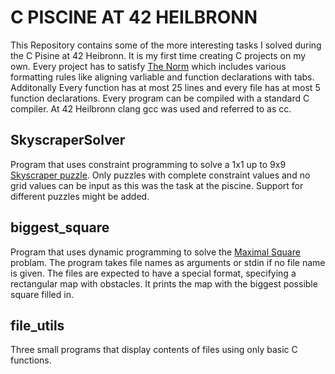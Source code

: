 # C PISCINE AT 42 HEILBRONN

This Repository contains some of the more interesting tasks I solved during the C Pisine at 42 Heibronn. It is my first time creating C projects on my own. Every project has to satisfy [The Norm](https://github.com/42School/norminette) which includes various formatting rules like aligning varliable and function declarations with tabs. Additonally Every function has at most 25 lines and every file has at most 5 function declarations. Every program can be compiled with a standard C compiler. At 42 Heilbronn clang gcc was used and referred to as cc.

## SkyscraperSolver

Program that uses constraint programming to solve a 1x1 up to 9x9 [Skyscraper puzzle](https://www.brainbashers.com/skyscrapers.asp). Only puzzles with complete constraint values and no grid values can be input as this was the task at the piscine. Support for different puzzles might be added.

## biggest_square

Program that uses dynamic programming to solve the [Maximal Square](https://leetcode.com/problems/maximal-square/description/) problam. The program takes file names as arguments or stdin if no file name is given. The files are expected to have a special format, specifying a rectangular map with obstacles. It prints the map with the biggest possible square filled in.

## file_utils

Three small programs that display contents of files using only basic C functions.
